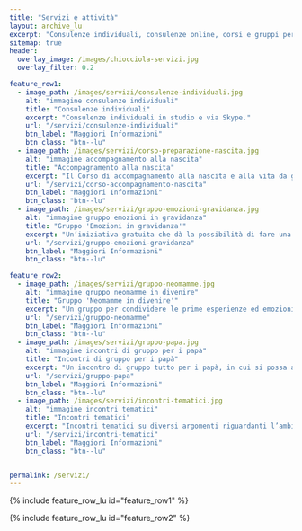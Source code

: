```yaml
---
title: "Servizi e attività"
layout: archive_lu
excerpt: "Consulenze individuali, consulenze online, corsi e gruppi per mamme e papà"
sitemap: true
header:
  overlay_image: /images/chiocciola-servizi.jpg
  overlay_filter: 0.2

feature_row1:
  - image_path: /images/servizi/consulenze-individuali.jpg
    alt: "immagine consulenze individuali"
    title: "Consulenze individuali"
    excerpt: "Consulenze individuali in studio e via Skype."
    url: "/servizi/consulenze-individuali"
    btn_label: "Maggiori Informazioni"
    btn_class: "btn--lu"
  - image_path: /images/servizi/corso-preparazione-nascita.jpg
    alt: "immagine accompagnamento alla nascita"
    title: "Accompagnamento alla nascita"
    excerpt: "Il Corso di accompagnamento alla nascita e alla vita da genitori è un corso nuovo, sia teorico che pratico, improntato sugli aspetti psicologici della nascita e della vita familiare."
    url: "/servizi/corso-accompagnamento-nascita"
    btn_label: "Maggiori Informazioni"
    btn_class: "btn--lu"
  - image_path: /images/servizi/gruppo-emozioni-gravidanza.jpg
    alt: "immagine gruppo emozioni in gravidanza"
    title: "Gruppo 'Emozioni in gravidanza'"
    excerpt: "Un’iniziativa gratuita che dà la possibilità di fare una chiacchierata nei giorni successivi al parto, per parlare di tutte le emozioni e le sensazioni in questo primo importantissimo periodo di vita da mamma."
    url: "/servizi/gruppo-emozioni-gravidanza"
    btn_label: "Maggiori Informazioni"
    btn_class: "btn--lu"

feature_row2:
  - image_path: /images/servizi/gruppo-neomamme.jpg
    alt: "immagine gruppo neomamme in divenire"
    title: "Gruppo 'Neomamme in divenire'"
    excerpt: "Un gruppo per condividere le prime esperienze ed emozioni che si provano quando si diventa genitori, che a volte possono spaventare e di cui non sempre è facile parlare."
    url: "/servizi/gruppo-neomamme"
    btn_label: "Maggiori Informazioni"
    btn_class: "btn--lu"
  - image_path: /images/servizi/gruppo-papa.jpg
    alt: "immagine incontri di gruppo per i papà"
    title: "Incontri di gruppo per i papà"
    excerpt: "Un incontro di gruppo tutto per i papà, in cui si possa affrontare qualsiasi argomento che riguarda la paternità: cosa sentono i papà, cosa pensano, di cosa hanno paura, che cosa desiderano..."
    url: "/servizi/gruppo-papa"
    btn_label: "Maggiori Informazioni"
    btn_class: "btn--lu"
  - image_path: /images/servizi/incontri-tematici.jpg
    alt: "immagine incontri tematici"
    title: "Incontri tematici"
    excerpt: "Incontri tematici su diversi argomenti riguardanti l’ambito della psicologia perinatale (es. sonno del bambino, elaborare il proprio parto, ecc.)"
    url: "/servizi/incontri-tematici"
    btn_label: "Maggiori Informazioni"
    btn_class: "btn--lu"


permalink: /servizi/
---
```


{% include feature_row_lu id="feature_row1" %}

{% include feature_row_lu id="feature_row2" %}
